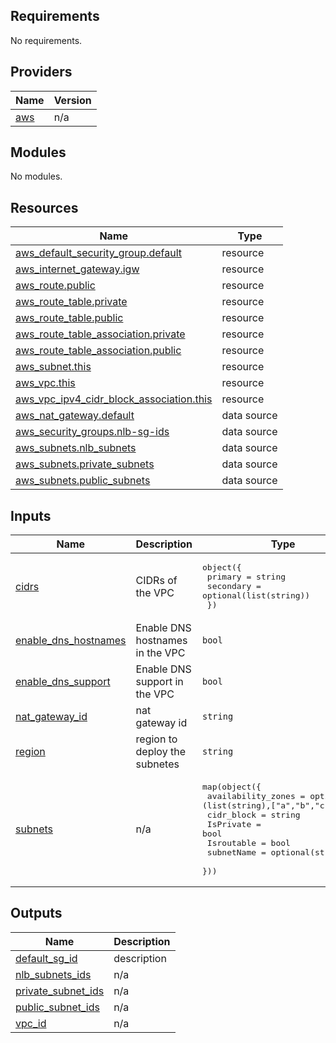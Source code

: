 <!-- BEGIN_TF_DOCS -->
## Requirements

No requirements.

## Providers

| Name | Version |
|------|---------|
| <a name="provider_aws"></a> [aws](#provider\_aws) | n/a |

## Modules

No modules.

## Resources

| Name | Type |
|------|------|
| [aws_default_security_group.default](https://registry.terraform.io/providers/hashicorp/aws/latest/docs/resources/default_security_group) | resource |
| [aws_internet_gateway.igw](https://registry.terraform.io/providers/hashicorp/aws/latest/docs/resources/internet_gateway) | resource |
| [aws_route.public](https://registry.terraform.io/providers/hashicorp/aws/latest/docs/resources/route) | resource |
| [aws_route_table.private](https://registry.terraform.io/providers/hashicorp/aws/latest/docs/resources/route_table) | resource |
| [aws_route_table.public](https://registry.terraform.io/providers/hashicorp/aws/latest/docs/resources/route_table) | resource |
| [aws_route_table_association.private](https://registry.terraform.io/providers/hashicorp/aws/latest/docs/resources/route_table_association) | resource |
| [aws_route_table_association.public](https://registry.terraform.io/providers/hashicorp/aws/latest/docs/resources/route_table_association) | resource |
| [aws_subnet.this](https://registry.terraform.io/providers/hashicorp/aws/latest/docs/resources/subnet) | resource |
| [aws_vpc.this](https://registry.terraform.io/providers/hashicorp/aws/latest/docs/resources/vpc) | resource |
| [aws_vpc_ipv4_cidr_block_association.this](https://registry.terraform.io/providers/hashicorp/aws/latest/docs/resources/vpc_ipv4_cidr_block_association) | resource |
| [aws_nat_gateway.default](https://registry.terraform.io/providers/hashicorp/aws/latest/docs/data-sources/nat_gateway) | data source |
| [aws_security_groups.nlb-sg-ids](https://registry.terraform.io/providers/hashicorp/aws/latest/docs/data-sources/security_groups) | data source |
| [aws_subnets.nlb_subnets](https://registry.terraform.io/providers/hashicorp/aws/latest/docs/data-sources/subnets) | data source |
| [aws_subnets.private_subnets](https://registry.terraform.io/providers/hashicorp/aws/latest/docs/data-sources/subnets) | data source |
| [aws_subnets.public_subnets](https://registry.terraform.io/providers/hashicorp/aws/latest/docs/data-sources/subnets) | data source |

## Inputs

| Name | Description | Type | Default | Required |
|------|-------------|------|---------|:--------:|
| <a name="input_cidrs"></a> [cidrs](#input\_cidrs) | CIDRs of the VPC | <pre>object({<br>    primary     = string <br>    secondary   = optional(list(string))<br>  })</pre> | n/a | yes |
| <a name="input_enable_dns_hostnames"></a> [enable\_dns\_hostnames](#input\_enable\_dns\_hostnames) | Enable DNS hostnames in the VPC | `bool` | `true` | no |
| <a name="input_enable_dns_support"></a> [enable\_dns\_support](#input\_enable\_dns\_support) | Enable DNS support in the VPC | `bool` | `true` | no |
| <a name="input_nat_gateway_id"></a> [nat\_gateway\_id](#input\_nat\_gateway\_id) | nat gateway id | `string` | `null` | no |
| <a name="input_region"></a> [region](#input\_region) | region to deploy the subnetes | `string` | `"eu-central-1"` | no |
| <a name="input_subnets"></a> [subnets](#input\_subnets) | n/a | <pre>map(object({<br>        availability_zones = optional (list(string),["a","b","c"])<br>        cidr_block      = string<br>        IsPrivate         = bool<br>        Isroutable        = bool<br>        subnetName        = optional(string,"")<br>    }))</pre> | n/a | yes |

## Outputs

| Name | Description |
|------|-------------|
| <a name="output_default_sg_id"></a> [default\_sg\_id](#output\_default\_sg\_id) | description |
| <a name="output_nlb_subnets_ids"></a> [nlb\_subnets\_ids](#output\_nlb\_subnets\_ids) | n/a |
| <a name="output_private_subnet_ids"></a> [private\_subnet\_ids](#output\_private\_subnet\_ids) | n/a |
| <a name="output_public_subnet_ids"></a> [public\_subnet\_ids](#output\_public\_subnet\_ids) | n/a |
| <a name="output_vpc_id"></a> [vpc\_id](#output\_vpc\_id) | n/a |
<!-- END_TF_DOCS -->
